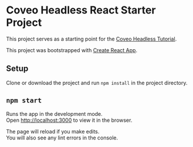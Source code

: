 # Coveo Headless React Starter Project

This project serves as a starting point for the [Coveo Headless Tutorial](https://levelup.coveo.com/learn/courses/headless-tutorial).

This project was bootstrapped with [Create React App](https://github.com/facebook/create-react-app).

## Setup

Clone or download the project and run `npm install` in the project directory.

## `npm start`

Runs the app in the development mode.\
Open [http://localhost:3000](http://localhost:3000) to view it in the browser.

The page will reload if you make edits.\
You will also see any lint errors in the console.
